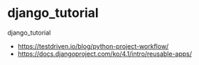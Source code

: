 # django_tutorial
django_tutorial

- https://testdriven.io/blog/python-project-workflow/
- https://docs.djangoproject.com/ko/4.1/intro/reusable-apps/
